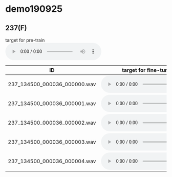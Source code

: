 # demo190925

## 237(F)
target for pre-train  
<audio src="ljspeech_asrtts_offline/ljspeech.ground_truth/eval/wav/LJ050-0029.wav" controls></audio>  


| ID | target for fine-tuning | 0th decode | fine-tuning |  
| --- | --- | --- | --- |   
| 237_134500_000036_000000.wav | <audio src="ljspeech_asrtts_offline/test_clean_22050_237.ground_truth/eval/wav/237_134500_000036_000000.wav" controls></audio> | <audio src="ljspeech_asrtts_offline/test_clean_22050_237_train_no_dev_pytorch_tts_train_pytorch_transformer.fine-tuning.spk237_lr1.rev1/eval/wav/237_134500_000036_000000.wav" controls></audio> | <audio src="ljspeech_asrtts_offline/test_clean_22050_237_train_no_dev_pytorch_tts_train_pytorch_transformer.fine-tuning.spk237_lr1.rev1/eval/wav/237_134500_000036_000000.wav" controls></audio> |  
| 237_134500_000036_000001.wav | <audio src="ljspeech_asrtts_offline/test_clean_22050_237.ground_truth/eval/wav/237_134500_000036_000001.wav" controls></audio> | <audio src="ljspeech_asrtts_offline/test_clean_22050_237_train_no_dev_pytorch_tts_train_pytorch_transformer.fine-tuning.spk237_lr1.rev1/eval/wav/237_134500_000036_000001.wav" controls></audio> | <audio src="ljspeech_asrtts_offline/test_clean_22050_237_train_no_dev_pytorch_tts_train_pytorch_transformer.fine-tuning.spk237_lr1.rev1/eval/wav/237_134500_000036_000001.wav" controls></audio> |  
| 237_134500_000036_000002.wav | <audio src="ljspeech_asrtts_offline/test_clean_22050_237.ground_truth/eval/wav/237_134500_000036_000002.wav" controls></audio> | <audio src="ljspeech_asrtts_offline/test_clean_22050_237_train_no_dev_pytorch_tts_train_pytorch_transformer.fine-tuning.spk237_lr1.rev1/eval/wav/237_134500_000036_000002.wav" controls></audio> | <audio src="ljspeech_asrtts_offline/test_clean_22050_237_train_no_dev_pytorch_tts_train_pytorch_transformer.fine-tuning.spk237_lr1.rev1/eval/wav/237_134500_000036_000002.wav" controls></audio> |  
| 237_134500_000036_000003.wav | <audio src="ljspeech_asrtts_offline/test_clean_22050_237.ground_truth/eval/wav/237_134500_000036_000003.wav" controls></audio> | <audio src="ljspeech_asrtts_offline/test_clean_22050_237_train_no_dev_pytorch_tts_train_pytorch_transformer.fine-tuning.spk237_lr1.rev1/eval/wav/237_134500_000036_000003.wav" controls></audio> | <audio src="ljspeech_asrtts_offline/test_clean_22050_237_train_no_dev_pytorch_tts_train_pytorch_transformer.fine-tuning.spk237_lr1.rev1/eval/wav/237_134500_000036_000003.wav" controls></audio> |  
| 237_134500_000036_000004.wav | <audio src="ljspeech_asrtts_offline/test_clean_22050_237.ground_truth/eval/wav/237_134500_000036_000004.wav" controls></audio> | <audio src="ljspeech_asrtts_offline/test_clean_22050_237_train_no_dev_pytorch_tts_train_pytorch_transformer.fine-tuning.spk237_lr1.rev1/eval/wav/237_134500_000036_000004.wav" controls></audio> | <audio src="ljspeech_asrtts_offline/test_clean_22050_237_train_no_dev_pytorch_tts_train_pytorch_transformer.fine-tuning.spk237_lr1.rev1/eval/wav/237_134500_000036_000004.wav" controls></audio> |  
